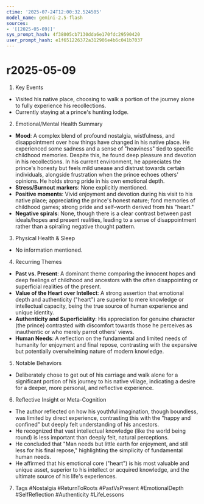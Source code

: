 ```yaml
---
ctime: '2025-07-24T12:00:32.524505'
model_name: gemini-2.5-flash
sources:
- '[[2025-05-09]]'
sys_prompt_hash: 4f38005cb7130dda6e170fdc29590420
user_prompt_hash: e1f651226372a312906e4b6c041b7037
---
```

# r2025-05-09

1. Key Events
*   Visited his native place, choosing to walk a portion of the journey alone to fully experience his recollections.
*   Currently staying at a prince's hunting lodge.

2. Emotional/Mental Health Summary
*   **Mood**: A complex blend of profound nostalgia, wistfulness, and disappointment over how things have changed in his native place. He experienced some sadness and a sense of "heaviness" tied to specific childhood memories. Despite this, he found deep pleasure and devotion in his recollections. In his current environment, he appreciates the prince's honesty but feels mild unease and distrust towards certain individuals, alongside frustration when the prince echoes others' opinions. He holds strong pride in his own emotional depth.
*   **Stress/Burnout markers**: None explicitly mentioned.
*   **Positive moments**: Vivid enjoyment and devotion during his visit to his native place; appreciating the prince's honest nature; fond memories of childhood games; strong pride and self-worth derived from his "heart."
*   **Negative spirals**: None, though there is a clear contrast between past ideals/hopes and present realities, leading to a sense of disappointment rather than a spiraling negative thought pattern.

3. Physical Health & Sleep
*   No information mentioned.

4. Recurring Themes
*   **Past vs. Present**: A dominant theme comparing the innocent hopes and deep feelings of childhood and ancestors with the often disappointing or superficial realities of the present.
*   **Value of the Heart over Intellect**: A strong assertion that emotional depth and authenticity ("heart") are superior to mere knowledge or intellectual capacity, being the true source of human experience and unique identity.
*   **Authenticity and Superficiality**: His appreciation for genuine character (the prince) contrasted with discomfort towards those he perceives as inauthentic or who merely parrot others' views.
*   **Human Needs**: A reflection on the fundamental and limited needs of humanity for enjoyment and final repose, contrasting with the expansive but potentially overwhelming nature of modern knowledge.

5. Notable Behaviors
*   Deliberately chose to get out of his carriage and walk alone for a significant portion of his journey to his native village, indicating a desire for a deeper, more personal, and reflective experience.

6. Reflective Insight or Meta-Cognition
*   The author reflected on how his youthful imagination, though boundless, was limited by direct experience, contrasting this with the "happy and confined" but deeply felt understanding of his ancestors.
*   He recognized that vast intellectual knowledge (like the world being round) is less important than deeply felt, natural perceptions.
*   He concluded that "Man needs but little earth for enjoyment, and still less for his final repose," highlighting the simplicity of fundamental human needs.
*   He affirmed that his emotional core ("heart") is his most valuable and unique asset, superior to his intellect or acquired knowledge, and the ultimate source of his life's experiences.

7. Tags
#Nostalgia #ReturnToRoots #PastVsPresent #EmotionalDepth #SelfReflection #Authenticity #LifeLessons
